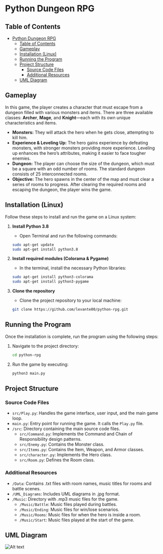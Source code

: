 # Python Dungeon RPG

## Table of Contents
- [Python Dungeon RPG](#python-dungeon-rpg)
  - [Table of Contents](#table-of-contents)
  - [Gameplay](#gameplay)
  - [Installation (Linux)](#installation-linux)
  - [Running the Program](#running-the-program)
  - [Project Structure](#project-structure)
    - [Source Code Files](#source-code-files)
    - [Additional Resources](#additional-resources)
  - [UML Diagram](#uml-diagram)

## Gameplay

In this game, the player creates a character that must escape from a dungeon filled with various monsters and items. There are three available classes: **Archer**, **Mage**, and **Knight**—each with its own unique characteristics and items.

- **Monsters:** They will attack the hero when he gets close, attempting to kill him. 
- **Experience & Leveling Up:** The hero gains experience by defeating monsters, with stronger monsters providing more experience. Leveling up enhances the hero’s attributes, making it easier to face tougher enemies.
- **Dungeon:** The player can choose the size of the dungeon, which must be a square with an odd number of rooms. The standard dungeon consists of 25 interconnected rooms.
- **Objective:** The hero spawns in the center of the map and must clear a series of rooms to progress. After clearing the required rooms and escaping the dungeon, the player wins the game.


## Installation (Linux)

Follow these steps to install and run the game on a Linux system:

1. **Install Python 3.8**
    - Open Terminal and run the following commands:
    ```bash
    sudo apt-get update
    sudo apt-get install python3.8
    ```

2. **Install required modules (Colorama & Pygame)**
    - In the terminal, install the necessary Python libraries:
    ```bash
    sudo apt-get install python3-colorama
    sudo apt-get install python3-pygame
    ```

3. **Clone the repository**
    - Clone the project repository to your local machine:
    ```bash
    git clone https://github.com/levante00/python-rpg.git
    ```

## Running the Program

Once the installation is complete, run the program using the following steps:

1. Navigate to the project directory:
    ```bash
    cd python-rpg
    ```

2. Run the game by executing:
    ```bash
    python3 main.py
    ```

## Project Structure

### Source Code Files

- `src/Play.py`: Handles the game interface, user input, and the main game loop.
- `main.py`: Entry point for running the game. It calls the `Play.py` file.
- `/src`: Directory containing the main source code files.
  - `src/Command.py`: Implements the Command and Chain of Responsibility design patterns.
  - `src/Enemy.py`: Contains the Monster class.
  - `src/Items.py`: Contains the Item, Weapon, and Armor classes.
  - `src/character.py`: Implements the Hero class.
  - `src/Room.py`: Defines the Room class.

### Additional Resources

- `/Data`: Contains .txt files with room names, music titles for rooms and battle scenes.
- `/UML_Diagrams`: Includes UML diagrams in .jpg format.
- `/Music`: Directory with .mp3 music files for the game.
  - `/Music/Battle`: Music files played during battles.
  - `/Music/Ending`: Music files for win/lose scenarios.
  - `/Music/Rooms`: Music files for when the hero is inside a room.
  - `/Music/Start`: Music files played at the start of the game.

## UML Diagram
![Alt text]( UML_Diagrams/Class_Diagram.jpg "Class Diagram:")